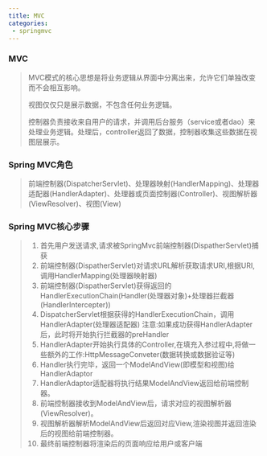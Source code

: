 ```yaml
---
title: MVC
categories:
 - springmvc
---
```


### MVC

> MVC模式的核心思想是将业务逻辑从界面中分离出来，允许它们单独改变而不会相互影响。
> 
> 视图仅仅只是展示数据，不包含任何业务逻辑。
> 
> 控制器负责接收来自用户的请求，并调用后台服务（service或者dao）来处理业务逻辑。处理后，controller返回了数据，控制器收集这些数据在视图层展示。


### Spring MVC角色

> 前端控制器(DispatcherServlet)、处理器映射(HandlerMapping)、处理器适配器(HandlerAdapter)、处理器或页面控制器(Controller)、视图解析器(ViewResolver)、视图(View)


### Spring MVC核心步骤

> 1. 首先用户发送请求,请求被SpringMvc前端控制器(DispatherServlet)捕获
> 2. 前端控制器(DispatherServlet)对请求URL解析获取请求URI,根据URI, 调用HandlerMapping(处理器映射器)
> 3. 前端控制器(DispatherServlet)获得返回的HandlerExecutionChain(Handler(处理器对象)+处理器拦截器(HandlerIntercepter))
> 4. DispatcherServlet根据获得的HandlerExecutionChain，调用HandlerAdapter(处理器适配器)
     注意:如果成功获得HandlerAdapter后，此时将开始执行拦截器的preHandler
> 5. HandlerAdapter开始执行具体的Controller,在填充入参过程中,将做一些额外的工作:HttpMessageConveter(数据转换或数据验证等)
> 6. Handler执行完毕，返回一个ModelAndView(即模型和视图)给HandlerAdaptor
> 7. HandlerAdaptor适配器将执行结果ModelAndView返回给前端控制器。
> 8. 前端控制器接收到ModelAndView后，请求对应的视图解析器(ViewResolver)。
> 9. 视图解析器解析ModelAndView后返回对应View,渲染视图并返回渲染后的视图给前端控制器。
> 10. 最终前端控制器将渲染后的页面响应给用户或客户端


